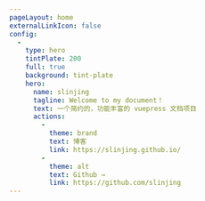 ```yaml
---
pageLayout: home
externalLinkIcon: false
config:
  -
    type: hero
    tintPlate: 200
    full: true
    background: tint-plate
    hero:
      name: slinjing
      tagline: Welcome to my document！
      text: 一个简约的，功能丰富的 vuepress 文档项目
      actions:
        -
          theme: brand
          text: 博客
          link: https://slinjing.github.io/
        -
          theme: alt
          text: Github →
          link: https://github.com/slinjing
---
```

